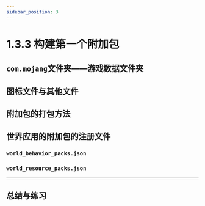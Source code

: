 ```yaml
---
sidebar_position: 3
---
```


# 1.3.3 构建第一个附加包

## `com.mojang`文件夹——游戏数据文件夹

## 图标文件与其他文件

## 附加包的打包方法

## 世界应用的附加包的注册文件

### `world_behavior_packs.json`

### `world_resource_packs.json`

---

## 总结与练习
